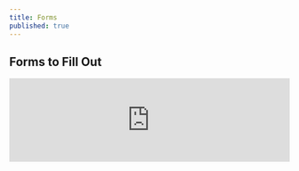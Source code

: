 ```yaml
---
title: Forms
published: true
---
```

## Forms to Fill Out

<a name="forms" /> <!-- This is here if you need it. -->
<div class="iframe-doc">

<iframe src="https://drive.google.com/a/fpsct.org/file/d/0B73oD9WuzOePYVlxaWNBc0Q3NW8/preview" width="100%" frameborder="0"></iframe>

</div>
